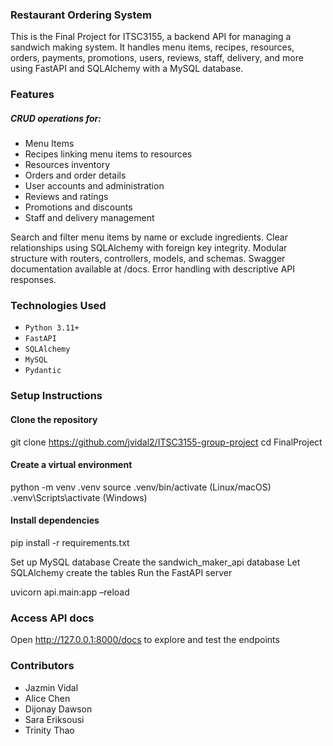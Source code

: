 ### Restaurant Ordering System

This is the Final Project for ITSC3155, a backend API for managing a sandwich making system. It handles menu items, recipes, resources, orders, payments, promotions, users, reviews, staff, delivery, and more using FastAPI and SQLAlchemy with a MySQL database.

### Features
##### CRUD operations for:
* Menu Items
* Recipes linking menu items to resources
* Resources inventory
* Orders and order details
* User accounts and administration
* Reviews and ratings
* Promotions and discounts
* Staff and delivery management

Search and filter menu items by name or exclude ingredients. Clear relationships using SQLAlchemy with foreign key integrity. Modular structure with routers, controllers, models, and schemas. Swagger documentation available at /docs. Error handling with descriptive API responses.

### Technologies Used
* `Python 3.11+`
* `FastAPI`
* `SQLAlchemy`
* `MySQL`
* `Pydantic`


### Setup Instructions
#### Clone the repository
	
git clone https://github.com/jvidal2/ITSC3155-group-project
cd FinalProject


#### Create a virtual environment

python -m venv .venv
source .venv/bin/activate      (Linux/macOS)
.venv\Scripts\activate            (Windows)


#### Install dependencies

pip install -r requirements.txt


Set up MySQL database
Create the sandwich_maker_api database
Let SQLAlchemy create the tables
Run the FastAPI server

uvicorn api.main:app –reload


### Access API docs
Open http://127.0.0.1:8000/docs to explore and test the endpoints

### Contributors
* Jazmin Vidal
* Alice Chen
* Dijonay Dawson
* Sara Eriksousi
* Trinity Thao
